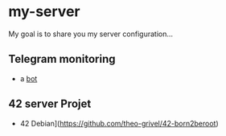 # my-server

My goal is to share you my server configuration...

## Telegram monitoring

* a [bot](https://github.com/theo-grivel/telegram-monitoring)

## 42 server Projet

* 42 Debian](https://github.com/theo-grivel/42-born2beroot)
